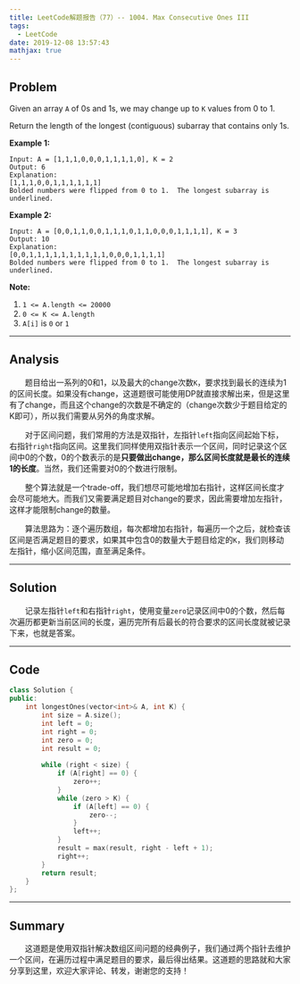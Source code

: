 ```yaml
---
title: LeetCode解题报告（77）-- 1004. Max Consecutive Ones III
tags:
  - LeetCode
date: 2019-12-08 13:57:43
mathjax: true
---
```


## Problem

Given an array `A` of 0s and 1s, we may change up to `K` values from 0 to 1.

Return the length of the longest (contiguous) subarray that contains only 1s. 

<!-- more -->

**Example 1:**

```
Input: A = [1,1,1,0,0,0,1,1,1,1,0], K = 2
Output: 6
Explanation: 
[1,1,1,0,0,1,1,1,1,1,1]
Bolded numbers were flipped from 0 to 1.  The longest subarray is underlined.
```

**Example 2:**

```
Input: A = [0,0,1,1,0,0,1,1,1,0,1,1,0,0,0,1,1,1,1], K = 3
Output: 10
Explanation: 
[0,0,1,1,1,1,1,1,1,1,1,1,0,0,0,1,1,1,1]
Bolded numbers were flipped from 0 to 1.  The longest subarray is underlined.
```

**Note:**

1. `1 <= A.length <= 20000`
2. `0 <= K <= A.length`
3. `A[i]` is `0` or `1` 

------

## Analysis

&emsp;&emsp;题目给出一系列的0和1，以及最大的change次数`K`，要求找到最长的连续为1的区间长度。如果没有change，这道题很可能使用DP就直接求解出来，但是这里有了change，而且这个change的次数是不确定的（change次数少于题目给定的K即可），所以我们需要从另外的角度求解。

&emsp;&emsp;对于区间问题，我们常用的方法是双指针，左指针`left`指向区间起始下标，右指针`right`指向区间。这里我们同样使用双指针表示一个区间，同时记录这个区间中0的个数，0的个数表示的是**只要做出change，那么区间长度就是最长的连续1的长度**。当然，我们还需要对0的个数进行限制。

&emsp;&emsp;整个算法就是一个trade-off，我们想尽可能地增加右指针，这样区间长度才会尽可能地大。而我们又需要满足题目对change的要求，因此需要增加左指针，这样才能限制change的数量。

&emsp;&emsp;算法思路为：逐个遍历数组，每次都增加右指针，每遍历一个之后，就检查该区间是否满足题目的要求，如果其中包含0的数量大于题目给定的`K`，我们则移动左指针，缩小区间范围，直至满足条件。

------

## Solution

&emsp;&emsp;记录左指针`left`和右指针`right`，使用变量`zero`记录区间中0的个数，然后每次遍历都更新当前区间的长度，遍历完所有后最长的符合要求的区间长度就被记录下来，也就是答案。

------

## Code

```c++
class Solution {
public:
    int longestOnes(vector<int>& A, int K) {
        int size = A.size();
        int left = 0;
        int right = 0;
        int zero = 0;
        int result = 0;
        
        while (right < size) {
            if (A[right] == 0) {
                zero++;
            }
            while (zero > K) {
                if (A[left] == 0) {
                    zero--;
                }
                left++;
            }
            result = max(result, right - left + 1);
            right++;
        }
        return result;
    }
};
```

------

## Summary

 &emsp;&emsp;这道题是使用双指针解决数组区间问题的经典例子，我们通过两个指针去维护一个区间，在遍历过程中满足题目的要求，最后得出结果。这道题的思路就和大家分享到这里，欢迎大家评论、转发，谢谢您的支持！
